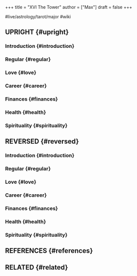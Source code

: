 +++
title = "XVI The Tower"
author = ["Max"]
draft = false
+++

\#live/astrology/tarot/major #wiki


## UPRIGHT {#upright}


### Introduction {#introduction}


### Regular {#regular}


### Love {#love}


### Career {#career}


### Finances {#finances}


### Health {#health}


### Spirituality {#spirituality}


## REVERSED {#reversed}


### Introduction {#introduction}


### Regular {#regular}


### Love {#love}


### Career {#career}


### Finances {#finances}


### Health {#health}


### Spirituality {#spirituality}


## REFERENCES {#references}


## RELATED {#related}
